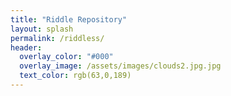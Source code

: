 ```yaml
---
title: "Riddle Repository"
layout: splash
permalink: /riddless/
header:
  overlay_color: "#000"
  overlay_image: /assets/images/clouds2.jpg.jpg
  text_color: rgb(63,0,189)
---
```

